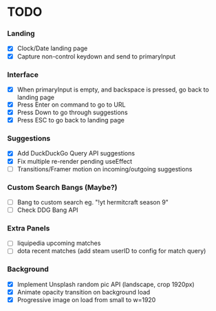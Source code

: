 # TODO

### Landing
- [x] Clock/Date landing page
- [x] Capture non-control keydown and send to primaryInput

### Interface
- [x] When primaryInput is empty, and backspace is pressed, go back to landing page
- [x] Press Enter on command to go to URL
- [x] Press Down to go through suggestions
- [x] Press ESC to go back to landing page

### Suggestions
- [x] Add DuckDuckGo Query API suggestions
- [x] Fix multiple re-render pending useEffect
- [ ] Transitions/Framer motion on incoming/outgoing suggestions

### Custom Search Bangs (Maybe?)
- [ ] Bang to custom search eg. "!yt hermitcraft season 9"
- [ ] Check DDG Bang API

### Extra Panels
- [ ] liquipedia upcoming matches
- [ ] dota recent matches (add steam userID to config for match query)

### Background
- [x] Implement Unsplash random pic API (landscape, crop 1920px)
- [x] Animate opacity transition on background load
- [x] Progressive image on load from small to w=1920